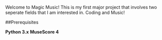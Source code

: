 Welcome to Magic Music! This is my first major project that involves two seperate fields that I am interested in.
Coding and Music!

##Prerequisites

**Python 3.x**
**MuseScore 4**


